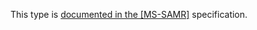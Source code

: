 This type is [documented in the [MS-SAMR]](https://learn.microsoft.com/en-us/openspecs/windows_protocols/ms-samr/c9d789ed-c54a-4450-be56-251e627e1f52) specification.
